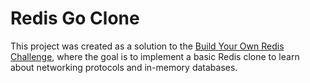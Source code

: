 # Redis Go Clone

This project was created as a solution to the [Build Your Own Redis Challenge](https://codingchallenges.fyi/challenges/challenge-redis), where the goal is to implement a basic Redis clone to learn about networking protocols and in-memory databases.
